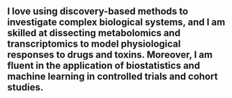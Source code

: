 ## I love using discovery-based methods to investigate complex biological systems, and I am skilled at dissecting metabolomics and transcriptomics to model physiological responses to drugs and toxins. Moreover, I am fluent in the application of biostatistics and machine learning in controlled trials and cohort studies.

<!--
**weston-ai/weston-ai** is a ✨ _special_ ✨ repository because its `README.md` (this file) appears on your GitHub profile.

Here are some ideas to get you started:

- 🔭 I’m currently working on ...
- 🌱 I’m currently learning ...
- 👯 I’m looking to collaborate on ...
- 🤔 I’m looking for help with ...
- 💬 Ask me about ...
- 📫 How to reach me: ...
- 😄 Pronouns: ...
- ⚡ Fun fact: ...
-->
